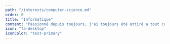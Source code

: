 ```yaml
---
path: "/interests/computer-science.md"
order: 0
title: "Informatique"
content: "Passionné depuis toujours, j'ai toujours été attiré a tout ce qui touche l'informatique et les nouvelles technologie."
icon: "fa-desktop"
iconColor: "text-primary"
---
```

